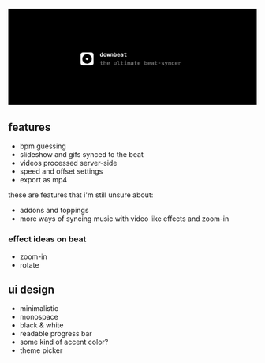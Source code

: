 <!-- # downbeat -->

![Preview](preview.png)

## features

- bpm guessing
- slideshow and gifs synced to the beat
- videos processed server-side
- speed and offset settings
- export as mp4

these are features that i'm still unsure about:

- addons and toppings
- more ways of syncing music with video like effects and zoom-in

### effect ideas on beat

- zoom-in
- rotate

## ui design

- minimalistic
- monospace
- black & white
- readable progress bar
- some kind of accent color?
- theme picker
